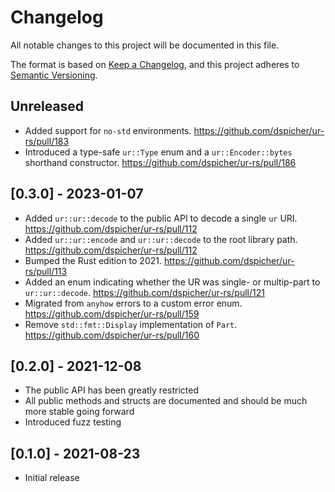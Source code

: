 # Changelog
All notable changes to this project will be documented in this file.

The format is based on [Keep a Changelog](https://keepachangelog.com/en/1.0.0/),
and this project adheres to [Semantic Versioning](https://semver.org/spec/v2.0.0.html).

## Unreleased
 - Added support for `no-std` environments. https://github.com/dspicher/ur-rs/pull/183
 - Introduced a type-safe `ur::Type` enum and a `ur::Encoder::bytes` shorthand constructor. https://github.com/dspicher/ur-rs/pull/186

## [0.3.0] - 2023-01-07
 - Added `ur::ur::decode` to the public API to decode a single `ur` URI. https://github.com/dspicher/ur-rs/pull/112
 - Added `ur::ur::encode` and `ur::ur::decode` to the root library path. https://github.com/dspicher/ur-rs/pull/112
 - Bumped the Rust edition to 2021. https://github.com/dspicher/ur-rs/pull/113
 - Added an enum indicating whether the UR was single- or multip-part to `ur::ur::decode`. https://github.com/dspicher/ur-rs/pull/121
 - Migrated from `anyhow` errors to a custom error enum. https://github.com/dspicher/ur-rs/pull/159
 - Remove `std::fmt::Display` implementation of `Part`. https://github.com/dspicher/ur-rs/pull/160

## [0.2.0] - 2021-12-08
 - The public API has been greatly restricted
 - All public methods and structs are documented and should be much more stable going forward
 - Introduced fuzz testing

## [0.1.0] - 2021-08-23
 - Initial release
